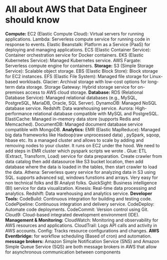 # All about AWS that Data Engineer should know

**Compute:**
EC2 (Elastic Compute Cloud): Virtual servers for running applications.
Lambda: Serverless compute service for running code in response to events.
Elastic Beanstalk: Platform as a Service (PaaS) for deploying and managing applications.
ECS (Elastic Container Service): Container orchestration service for Docker containers.
EKS (Elastic Kubernetes Service): Managed Kubernetes service.
AWS Fargate: Serverless compute engine for containers.
**Storage:**
S3 (Simple Storage Service): Scalable object storage.
EBS (Elastic Block Store): Block storage for EC2 instances.
EFS (Elastic File System): Managed file storage for Linux-based workloads.
Glacier: Archival storage with low-cost options for long-term data storage.
Storage Gateway: Hybrid storage service for on-premises access to AWS cloud storage.
**Database:**
RDS (Relational Database Service): Managed relational databases (e.g., MySQL, PostgreSQL, MariaDB, Oracle, SQL Server).
DynamoDB: Managed NoSQL database service.
Redshift: Data warehousing service.
Aurora: High-performance relational database compatible with MySQL and PostgreSQL.
ElastiCache: Managed in-memory data store (supports Redis and Memcached).
DocumentDB: Managed document database service compatible with MongoDB.
**Analytics:**
EMR (Elastic MapReduce): Managed big data frameworks like Hadoop(raw unprocessed data) , pySpark, sqoop, hbase etc. Its a managed cluster and allows to scale by adding and removing nodes to your cluster. It runs on EC2 under the hood. We need to add steps in EMR cluster which pyspark scripts we wrote .
Glue: ETL (Extract, Transform, Load) service for data preparation. Create crawler from data catalog then add datasource like S3 bucket location, then add database where the data is loaded in the tables, then start crawler to load the data.
Athena: Serverless query service for analyzing data in S3 using SQL. supports advanced sql, windows funstions and arrays. Very easy for non technical folks and BI Analyst folks.
QuickSight: Business intelligence (BI) service for data visualization.
Kinesis: Real-time data processing and analytics.
Redshift: Data warehousing and analytics service.
**Developer Tools:**
CodeBuild: Continuous integration for building and testing code.
CodePipeline: Continuous integration and delivery service.
CodeDeploy: Automate code deployments.
CodeCommit: Version control using Git.
Cloud9: Cloud-based integrated development environment (IDE).
**Management & Monitoring:**
CloudWatch: Monitoring and observability for AWS resources and applications.
CloudTrail: Logs API calls and activity in AWS accounts.
Config: Tracks resource configurations and changes.
**AWS Eventbridge:** for workflow scheduling (Based of cron) and automation.
**message brokers:** Amazon Simple Notification Service (SNS) and Amazon Simple Queue Service (SQS) are both message brokers in AWS that allow for asynchronous communication between components
